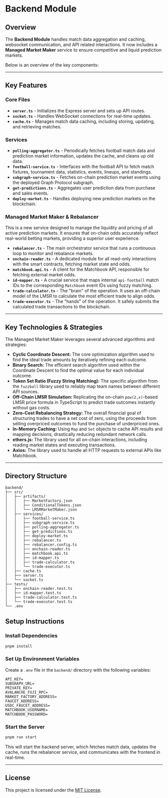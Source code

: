 
# Backend Module

## Overview

The **Backend Module** handles match data aggregation and caching, websocket communication, and API related interactions. It now includes a **Managed Market Maker** service to ensure competitive and liquid prediction markets.

Below is an overview of the key components:

---
## Key Features

### Core Files

* **`server.ts`** - Initializes the Express server and sets up API routes.
* **`socket.ts`** - Handles WebSocket connections for real-time updates.
* **`cache.ts`** - Manages match data caching, including storing, updating, and retrieving matches.

### Services

* **`polling-aggregator.ts`** - Periodically fetches football match data and prediction market information, updates the cache, and cleans up old data.
* **`football-service.ts`** - Interfaces with the football API to fetch match fixtures, tournament data, statistics, events, lineups, and standings.
* **`subgraph-service.ts`** - Fetches on-chain prediction market events using the deployed Graph Protocol subgraph.
* **`get-predictions.ts`** - Aggregates user prediction data from purchase and sales events.
* **`deploy-market.ts`** - Handles deploying new prediction markets on the blockchain.

### Managed Market Maker & Rebalancer

This is a new service designed to manage the liquidity and pricing of all active prediction markets. It ensures that on-chain odds accurately reflect real-world betting markets, providing a superior user experience.

* **`rebalancer.ts`** - The main orchestrator service that runs a continuous loop to monitor and rebalance markets.
* **`onchain-reader.ts`** - A dedicated module for all read-only interactions with the smart contracts, fetching market state and odds.
* **`matchbook.api.ts`** - A client for the Matchbook API, responsible for fetching external market odds.
* **`id-mapper.ts`** - A crucial service that maps internal `api-football` match IDs to the corresponding `Matchbook` event IDs using fuzzy matching.
* **`trade-calculator.ts`** - The "brain" of the operation. It uses an off-chain model of the LMSR to calculate the most efficient trade to align odds.
* **`trade-executor.ts`** - The "hands" of the operation. It safely submits the calculated trade transactions to the blockchain.

---
## Key Technologies & Strategies

The Managed Market Maker leverages several advanced algorithms and strategies:

* **Cyclic Coordinate Descent:** The core optimization algorithm used to find the ideal trade amounts by iteratively refining each outcome.
* **Binary Search:** The efficient search algorithm used within the Coordinate Descent to find the optimal value for each individual outcome.
* **Token Set Ratio (Fuzzy String Matching):** The specific algorithm from the `fuzzball` library used to reliably map team names between different API sources.
* **Off-Chain LMSR Simulation:** Replicating the on-chain `pow(2,x)`-based LMSR price formula in TypeScript to predict trade outcomes instantly without gas costs.
* **Zero-Cost Rebalancing Strategy:** The overall financial goal of structuring trades to have a net cost of zero, using the proceeds from selling overpriced outcomes to fund the purchase of underpriced ones.
* **In-Memory Caching:** Using `Map` and `Set` objects to cache API results and mapping decisions, drastically reducing redundant network calls.
* **ethers.js:** The library used for all on-chain interactions, including reading market states and executing transactions.
* **Axios:** The library used to handle all HTTP requests to external APIs like Matchbook.

---
## Directory Structure
```
backend/
├── src/
│   ├── artifacts/
│   │   ├── MarketFactory.json
│   │   ├── ConditionalTokens.json
│   │   └── LMSRMarketMaker.json
│   ├── services/
│   │   ├── football-service.ts
│   │   ├── subgraph-service.ts
│   │   ├── polling-aggregator.ts
│   │   ├── get-predictions.ts
│   │   ├── deploy-market.ts
│   │   ├── rebalancer.ts
│   │   ├── rebalancer.config.ts
│   │   ├── onchain-reader.ts
│   │   ├── matchbook.api.ts
│   │   ├── id-mapper.ts
│   │   ├── trade-calculator.ts
│   │   └── trade-executor.ts
│   ├── cache.ts
│   ├── server.ts
│   └── socket.ts
├── tests/
│   ├── onchain-reader.test.ts
│   ├── id-mapper.test.ts
│   ├── trade-calculator.test.ts
│   └── trade-executor.test.ts
└── .env
```

## Setup Instructions

### Install Dependencies
```bash
pnpm install
```

### Set Up Environment Variables
Create a `.env` file in the `backend/` directory with the following variables:
```
API_KEY=
SUBGRAPH_URL=
PRIVATE_KEY=
AVALANCHE_FUJI_RPC=
MARKET_FACTORY_ADDRESS=
FAUCET_ADDRESS=
USDC_FAUCET_ADDRESS=
MATCHBOOK_USERNAME=
MATCHBOOK_PASSWORD=
```

### Start the Server
```bash
pnpm run start
```

This will start the backend server, which fetches match data, updates the cache, runs the rebalancer service, and communicates with the frontend in real-time.

---
## License
This project is licensed under the [MIT License](LICENSE).

